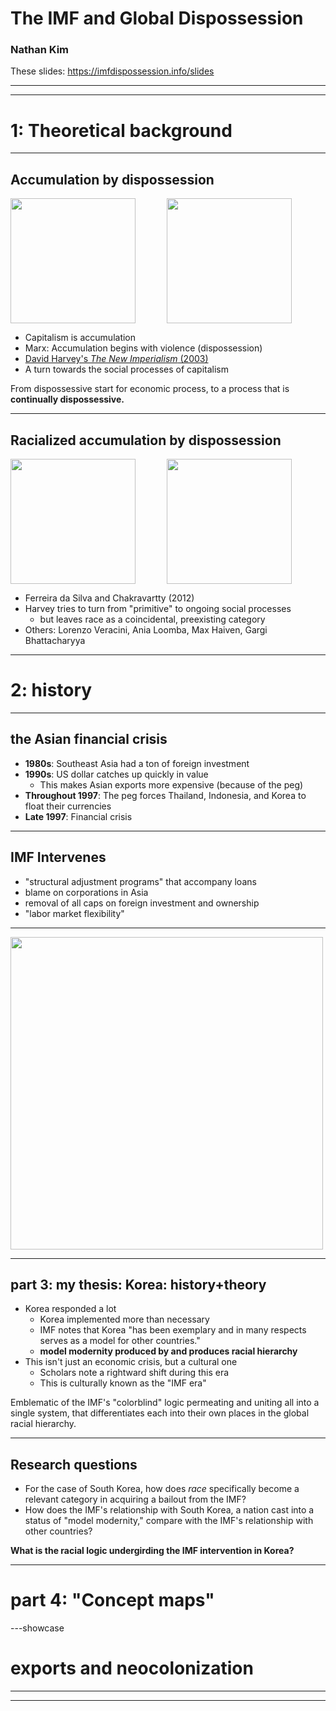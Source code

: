 # The IMF and Global Dispossession

### Nathan Kim

These slides: https://imfdispossession.info/slides

---

<List 
    title='this presentation' 
    items='["Theoretical background", "The history", "My thesis", "Graphics (sort of)", "Reflections on methods"]' 
/>

---

# 1: Theoretical background

---

## Accumulation by dispossession

<div style="display: flex; flex-direction: row;">
  <img style="margin-right: 50px;" src="/slides/assets/marx.jpg" height="200">
  <img src="/slides/assets/harvey.jpg" height="200">
</div>

- Capitalism is accumulation
- Marx: Accumulation begins with violence (dispossession)
- [David Harvey's _The New Imperialism_ (2003)](https://eatonak.org/IPE501/downloads/files/New%20Imperialism.pdf)
- A turn towards the social processes of capitalism

From dispossessive start for economic process, to a process that is
**continually dispossessive.**

---

## Racialized accumulation by dispossession

<div style="display: flex; flex-direction: row;">
  <img style="margin-right: 50px;" src="/slides/assets/dasilva.jpg" height="200">
  <img src="/slides/assets/chakravartty.jpg" height="200">
</div>

- Ferreira da Silva and Chakravartty (2012)
- Harvey tries to turn from "primitive" to ongoing social processes
  - but leaves race as a coincidental, preexisting category
- Others: Lorenzo Veracini, Ania Loomba, Max Haiven, Gargi
  Bhattacharyya

---

# 2: history

---

## the Asian financial crisis

- **1980s**: Southeast Asia had a ton of foreign investment
- **1990s**: US dollar catches up quickly in value
  - This makes Asian exports more expensive (because of the peg)
- **Throughout 1997**: The peg forces Thailand, Indonesia, and Korea
  to float their currencies
- **Late 1997**: Financial crisis

---

## IMF Intervenes

- "structural adjustment programs" that accompany loans
- blame on corporations in Asia
- removal of all caps on foreign investment and ownership
- "labor market flexibility"

---

<img src="/slides/assets/12-04-97.png" height="500">

---

## part 3: my thesis: Korea: history+theory

- Korea responded a lot
  - Korea implemented more than necessary
  - IMF notes that Korea "has been exemplary and in many respects
    serves as a model for other countries."
  - **model modernity produced by and produces racial hierarchy**
- This isn't just an economic crisis, but a cultural one
  - Scholars note a rightward shift during this era
  - This is culturally known as the "IMF era"

Emblematic of the IMF's "colorblind" logic permeating and uniting all
into a single system, that differentiates each into their own places
in the global racial hierarchy.

---

## Research questions

- For the case of South Korea, how does _race_ specifically become a
  relevant category in acquiring a bailout from the IMF?
- How does the IMF's relationship with South Korea, a nation cast into
  a status of "model modernity," compare with the IMF's relationship
  with other countries?

**What is the racial logic undergirding the IMF intervention in
Korea?**

---

# part 4: "Concept maps"

---showcase

<Trademap xMulti="1.5" />

<div class="overlay">
  <div class="text-background">

# exports and neocolonization

  </div>
  <div style="width: 40%;"></div>
</div>

---

<Story />

---

<Title />

<div class="overlay">
  <div class="text-background">

# the logic of the IMF

  </div>
  <div style="width: 40%;"></div>
</div>

---

<div class="overlay">
  <div class="text-background" style="width: 80%;">

# reflections and conclusions

Wishing that the humanities could open up, in terms of accessibility
and scope, our

1. tools
2. products
3. processes
4. presentations

  </div>
</div>

---

<div class="overlay">
  <div class="text-background" style="width: 80%;">

# feedback / questions / comments

Thank you :)

  </div>
</div>
